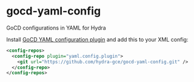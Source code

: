# gocd-yaml-config
GoCD configurations in YAML for Hydra

Install [GoCD YAML configuration plugin](https://github.com/tomzo/gocd-yaml-config-plugin) and add this to your XML config:
```xml
<config-repos>
  <config-repo plugin="yaml.config.plugin">
    <git url="https://github.com/hydra-gce/gocd-yaml-config.git" />
  </config-repo>
</config-repos>
```
